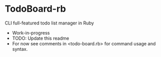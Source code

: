 # TodoBoard-rb
CLI full-featured todo list manager in Ruby

* Work-in-progress
* TODO: Update this readme
* For now see comments in <todo-board.rb> for command usage and syntax.
